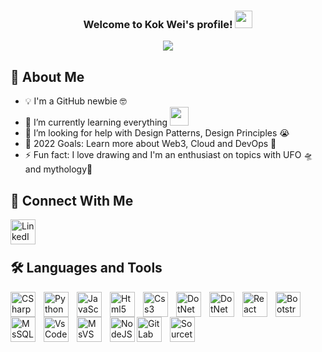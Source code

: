 <h3 align="center">
  Welcome to Kok Wei's profile!
  <img src="https://media.giphy.com/media/hvRJCLFzcasrR4ia7z/giphy.gif" width="28">
</h3>

<!-- https://readme-typing-svg.herokuapp.com/demo/ --> 
<p align="center">
  <img src="https://readme-typing-svg.herokuapp.com/?lines=Software+Engineer;4%2B+years+in+IT+industry;Keen+on+learning+%26+exploring&font=Fira%20Code&center=true&width=440&height=45&color=f75c7e&vCenter=true&size=22">
</p>

## 🐼 About Me
- 💡 I'm a GitHub newbie 🤓
- 🌱 I’m currently learning everything <img src="https://media.giphy.com/media/WUlplcMpOCEmTGBtBW/giphy.gif" width="30">
- 🤔 I’m looking for help with Design Patterns, Design Principles 😭
- 🥅 2022 Goals: Learn more about Web3, Cloud and DevOps 😤
- ⚡ Fun fact: I love drawing and I'm an enthusiast on topics with UFO 🛸 and mythology🏺

<!-- https://devicon.dev/ for icons -->
## 🔗 Connect With Me
<!-- Social -->
<p>
  <a href="https://www.linkedin.com/in/kok-wei-chin-045a55186/"><img title="LinkedIn" align="left" alt="LinkedIn" width="40px" height="40px" style="padding-right:10px" src="https://cdn.jsdelivr.net/gh/devicons/devicon/icons/linkedin/linkedin-original.svg" /></a>
</p>
<br />
<br />

## 🛠️ Languages and Tools
<!-- Programming Languages -->
<p>
  <img title="C#" align="left" alt="CSharp" width="40px" height="40px" style="padding-right:10px" src="https://cdn.jsdelivr.net/gh/devicons/devicon/icons/csharp/csharp-original.svg" />
  <img title="Python" align="left" alt="Python" width="40px" height="40px" style="padding-right:10px" src="https://cdn.jsdelivr.net/gh/devicons/devicon/icons/python/python-original.svg" />
  <img title="JavaScript" align="left" alt="JavaScript" width="40px" height="40px" style="padding-right:10px" src="https://cdn.jsdelivr.net/gh/devicons/devicon/icons/javascript/javascript-original.svg" />
  <img title="HTML5" align="left" alt="Html5" width="40px" height="40px" style="padding-right:10px" src="https://cdn.jsdelivr.net/gh/devicons/devicon/icons/html5/html5-original-wordmark.svg" />
  <img title="CSS3" align="left" alt="Css3" width="40px" height="40px" style="padding-right:10px" src="https://cdn.jsdelivr.net/gh/devicons/devicon/icons/css3/css3-original-wordmark.svg" />
</p>

<!-- Frameworks & Libraries -->
<p>
  <img title=".NET" align="left" alt="DotNet" width="40px" height="40px" style="padding-right:10px" src="https://cdn.jsdelivr.net/gh/devicons/devicon/icons/dot-net/dot-net-plain-wordmark.svg" />
  <img title=".NET Core" align="left" alt="DotNetCore" width="40px" height="40px" style="padding-right:10px" src="https://cdn.jsdelivr.net/gh/devicons/devicon/icons/dotnetcore/dotnetcore-original.svg" />
  <img title="React.js" align="left" alt="React" width="40px" height="40px" style="padding-right:10px" src="https://cdn.jsdelivr.net/gh/devicons/devicon/icons/react/react-original.svg" />
  <img  title="Bootstrap" align="left" alt="Bootstrap" width="40px" height="40px" style="padding-right:10px" src="https://cdn.jsdelivr.net/gh/devicons/devicon/icons/bootstrap/bootstrap-plain.svg" />           
</p>      

<!-- Databases & Clouds -->
<p>
  <a><img title="Microsoft SQL" align="left" alt="MsSQL" width="40px" height="40px" style="padding-right:10px" src="https://cdn.jsdelivr.net/gh/devicons/devicon/icons/microsoftsqlserver/microsoftsqlserver-plain.svg" /></a>   
</p>

<!-- Softwares & Tools -->
<p>
  <img title="VS Code" align="left" alt="VsCode" width="40px" height="40px" style="padding-right:10px" src="https://cdn.jsdelivr.net/gh/devicons/devicon/icons/vscode/vscode-original.svg" />
  <img title="Microsoft Visual Studio" align="left" alt="MsVS" width="40px" height="40px" style="padding-right:10px" src="https://cdn.jsdelivr.net/gh/devicons/devicon/icons/visualstudio/visualstudio-plain.svg" />
  <img title="Node.js" align="left" alt="NodeJS" width="40px" height="40px" src="https://cdn.jsdelivr.net/gh/devicons/devicon/icons/nodejs/nodejs-plain.svg" />
  <img title="GitLab" align="left" alt="GitLab" width="40px" height="40px" style="padding-right:10px" src="https://cdn.jsdelivr.net/gh/devicons/devicon/icons/gitlab/gitlab-original.svg" />
  <img title="Sourcetree" align="left" alt="Sourcetree" width="40px" height="40px" style="padding-right:10px" src="https://cdn.jsdelivr.net/gh/devicons/devicon/icons/sourcetree/sourcetree-original.svg" />        
</p>       
<br />


